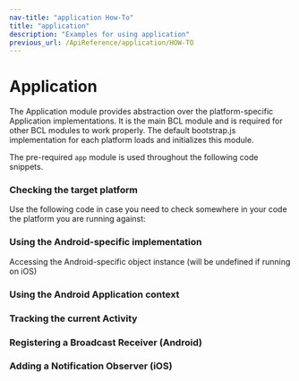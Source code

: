 ```yaml
---
nav-title: "application How-To"
title: "application"
description: "Examples for using application"
previous_url: /ApiReference/application/HOW-TO
---
```

# Application
The Application module provides abstraction over the platform-specific Application implementations.
It is the main BCL module and is required for other BCL modules to work properly.
The default bootstrap.js implementation for each platform loads and initializes this module.
<snippet id='application-require'/>

The pre-required `app` module is used throughout the following code snippets.
### Checking the target platform
Use the following code in case you need to check somewhere in your code the platform you are running against:
<snippet id='application-app-check'/>

### Using the Android-specific implementation
Accessing the Android-specific object instance (will be undefined if running on iOS)

<snippet id='application-app-android'/>

### Using the Android Application context
<snippet id='application-app-android-context'/>

### Tracking the current Activity
<snippet id='application-app-android-current'/>

### Registering a Broadcast Receiver (Android)
<snippet id='application-app-android-broadcast'/>

### Adding a Notification Observer (iOS)
<snippet id='application-ios-observer'/>
